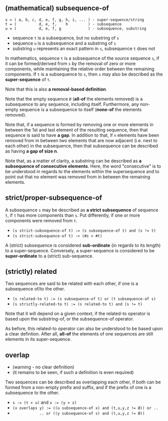 
<!-- ======================================================================= -->
## (mathematical) subsequence-of

```
s = ( a, b, c, d, e, f, g, h, i, ... ) - super-sequence/string
t = (          d, e, f,    h         ) - subsequence
u = (          d, e, f, g            ) - subsequence, substring
```

* sequence `t` is a subsequence, but no substring of `s`
* sequence `u` is a subsequence and a substring of `s`
* substring `u` represents an exact pattern in `s`, subsequence `t` does not

In mathematics, sequence `t` is a subsequence of the source sequence `s`, if it
can be formed/derived from `s` by the removal of zero or more components, while
maintaining the relative order between the remaining components. If `t` is a
subsequence to `s`, then `s` may also be described as the **super-sequence**
of `t`.

Note that this is also **a removal-based definition**.

Note that the empty sequence `Ø` (**all-of** the elements removed) is a
subsequence to any sequence, including itself. Furthermore, any non-empty
sequence is a subsequence to itself (**none-of** the elements removed).

Note that, if a sequence is formed by removing one or more elements in between
the 1st and last element of the resulting sequence, then that sequence is said
to have **a gap**. In addition to that, if `n` elements have been removed from
in between two elements that are now adjacent (i.e. next to each other) in the
subsequence, then that subsequence can be described as having **a gap of size n**.

Note that, as a matter of clarity, a substring can be described as
**a subsequence of consecutive elements**. Here, the word "consecutive" is to
be understood in regards to the elements within the supersequence and to point
out that no element was removed from in between the remaining elements.

<!-- ======================================================================= -->
## strict/proper-subsequence-of

A subsequence `s` may be described as **a strict subsequence** of sequence `t`,
if `t` has more components than `s`. Put differently, if one or more components
were removed from `t`.

* `(s strict-subsequence-of t) := (s subsequence-of t) and (s != t)`
* `(s strict-subsequence-of t) -> (#s < #t)`

A (strict) subsequence is considered **sub-ordinate** (in regards to its length)
to a super-sequence. Conversely, a super-sequence is considered to be
**super-ordinate** to a (strict) sub-sequence.

<!-- ======================================================================= -->
## (strictly) related

Two sequences are said to be related with each other, if one is a subsequence
of/to the other.

* `(s related-to t) := (s subsequence-of t) or (t subsequence-of s)`
* `(s strictly-related-to t) := (s related-to t) and (s != t)`

Note that it will depend on a given context, if the related-to operator is
based upon the substring-of, or the subsequence-of operator.

As before, this related-to operator can also be understood to be based upon
a clear defintion. After all, **all-of** the elements of one sequences are
still elements in its super-sequence.

<!-- ======================================================================= -->
## overlap

- (warning - no clear definition)
- (it remains to be seen, if such a definition is even required)

Two sequences can be described as overlapping each other, if both can be formed
from a non-empty prefix and suffix, and if the prefix of one is a subsequence
to the other.

* `s := (t × u)` and `x := (y × z)`
* `(x overlaps y) := ((u subsequence-of x) and (t,u,y,z != Ø)) or ..`
* `            .. or ((y subsequence-of s) and (t,u,y,z != Ø))`
